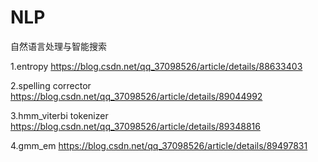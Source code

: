 # NLP
自然语言处理与智能搜索

1.entropy 
https://blog.csdn.net/qq_37098526/article/details/88633403

2.spelling corrector 
https://blog.csdn.net/qq_37098526/article/details/89044992

3.hmm_viterbi tokenizer 
https://blog.csdn.net/qq_37098526/article/details/89348816

4.gmm_em
https://blog.csdn.net/qq_37098526/article/details/89497831
